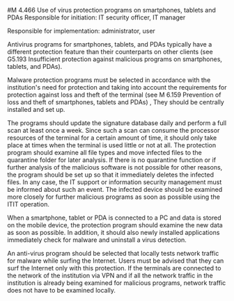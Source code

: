 #M 4.466 Use of virus protection programs on smartphones, tablets and PDAs
Responsible for initiation: IT security officer, IT manager

Responsible for implementation: administrator, user

Antivirus programs for smartphones, tablets, and PDAs typically have a different protection feature than their counterparts on other clients (see G5.193 Insufficient protection against malicious programs on smartphones, tablets, and PDAs).

Malware protection programs must be selected in accordance with the institution's need for protection and taking into account the requirements for protection against loss and theft of the terminal (see M 6.159 Prevention of loss and theft of smartphones, tablets and PDAs) , They should be centrally installed and set up.

The programs should update the signature database daily and perform a full scan at least once a week. Since such a scan can consume the processor resources of the terminal for a certain amount of time, it should only take place at times when the terminal is used little or not at all. The protection program should examine all file types and move infected files to the quarantine folder for later analysis. If there is no quarantine function or if further analysis of the malicious software is not possible for other reasons, the program should be set up so that it immediately deletes the infected files. In any case, the IT support or information security management must be informed about such an event. The infected device should be examined more closely for further malicious programs as soon as possible using the ITIT operation.

When a smartphone, tablet or PDA is connected to a PC and data is stored on the mobile device, the protection program should examine the new data as soon as possible. In addition, it should also newly installed applications immediately check for malware and uninstall a virus detection.

An anti-virus program should be selected that locally tests network traffic for malware while surfing the Internet. Users must be advised that they can surf the Internet only with this protection. If the terminals are connected to the network of the institution via VPN and if all the network traffic in the institution is already being examined for malicious programs, network traffic does not have to be examined locally.



